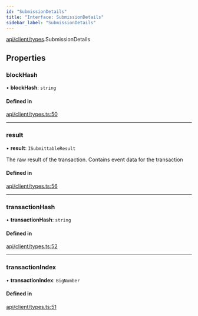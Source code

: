 ```yaml
---
id: "SubmissionDetails"
title: "Interface: SubmissionDetails"
sidebar_label: "SubmissionDetails"
---
```


[api/client/types](../../../../../modules/API/Client/Types/Types.md).SubmissionDetails

## Properties

### blockHash

• **blockHash**: `string`

#### Defined in

[api/client/types.ts:50](https://github.com/PolymeshAssociation/polymesh-sdk/blob/3cc570ade/src/api/client/types.ts#L50)

___

### result

• **result**: `ISubmittableResult`

The raw result of the transaction. Contains event data for the transaction

#### Defined in

[api/client/types.ts:56](https://github.com/PolymeshAssociation/polymesh-sdk/blob/3cc570ade/src/api/client/types.ts#L56)

___

### transactionHash

• **transactionHash**: `string`

#### Defined in

[api/client/types.ts:52](https://github.com/PolymeshAssociation/polymesh-sdk/blob/3cc570ade/src/api/client/types.ts#L52)

___

### transactionIndex

• **transactionIndex**: `BigNumber`

#### Defined in

[api/client/types.ts:51](https://github.com/PolymeshAssociation/polymesh-sdk/blob/3cc570ade/src/api/client/types.ts#L51)
